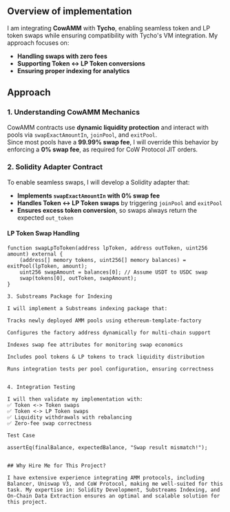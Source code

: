## Overview of implementation 
I am integrating **CowAMM** with **Tycho**, enabling seamless token and LP token swaps while ensuring compatibility with Tycho's VM integration. My approach focuses on:  
- **Handling swaps with zero fees**  
- **Supporting Token <-> LP Token conversions**  
- **Ensuring proper indexing for analytics**  

## Approach  

### **1. Understanding CowAMM Mechanics**  
CowAMM contracts use **dynamic liquidity protection** and interact with pools via `swapExactAmountIn`, `joinPool`, and `exitPool`.  
Since most pools have a **99.99% swap fee**, I will override this behavior by enforcing a **0% swap fee**, as required for CoW Protocol JIT orders.  

### **2. Solidity Adapter Contract**  
To enable seamless swaps, I will develop a Solidity adapter that:  
- **Implements `swapExactAmountIn` with 0% swap fee**  
- **Handles Token <-> LP Token swaps** by triggering `joinPool` and `exitPool`  
- **Ensures excess token conversion**, so swaps always return the expected `out_token`  

#### **LP Token Swap Handling**  
```solidity
function swapLpToToken(address lpToken, address outToken, uint256 amount) external {
    (address[] memory tokens, uint256[] memory balances) = exitPool(lpToken, amount);
    uint256 swapAmount = balances[0]; // Assume USDT to USDC swap
    swap(tokens[0], outToken, swapAmount);
}

3. Substreams Package for Indexing

I will implement a Substreams indexing package that:

Tracks newly deployed AMM pools using ethereum-template-factory

Configures the factory address dynamically for multi-chain support

Indexes swap fee attributes for monitoring swap economics

Includes pool tokens & LP tokens to track liquidity distribution

Runs integration tests per pool configuration, ensuring correctness


4. Integration Testing

I will then validate my implementation with:
✅ Token <-> Token swaps
✅ Token <-> LP Token swaps
✅ Liquidity withdrawals with rebalancing
✅ Zero-fee swap correctness

Test Case 

assertEq(finalBalance, expectedBalance, "Swap result mismatch!");


## Why Hire Me for This Project?

I have extensive experience integrating AMM protocols, including Balancer, Uniswap V3, and CoW Protocol, making me well-suited for this task. My expertise in: Solidity Development, Substreams Indexing, and On-Chain Data Extraction ensures an optimal and scalable solution for this project.

